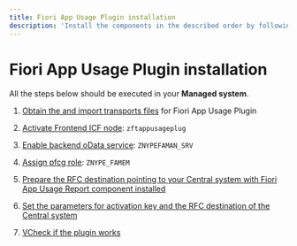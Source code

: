 ```yaml
---
title: Fiori App Usage Plugin installation 
description: 'Install the components in the described order by following the steps'
---
```

# Fiori App Usage Plugin installation 

All the steps below should be executed in your **Managed system**.

1. [Obtain the and import transports files](inst/step-1-fau-plugin.md)  for Fiori App Usage Plugin

2. [Activate Frontend ICF node](inst/step-2.md): `zftappusageplug`

3. [Enable backend oData service](inst/step-3.md): `ZNYPEFAMAN_SRV`

4. [Assign pfcg role](inst/step-4.md): `ZNYPE_FAMEM`

5. [Prepare the RFC destination pointing to your Central system with Fiori App Usage Report component installed](inst/rfc-FAU-plugin.md)

6. [Set the parameters for activation key and the RFC destination of the Central system](inst/step-5-fau-plugin.md)

7. [VCheck if the plugin works](inst/check-fau-plugin.md)

